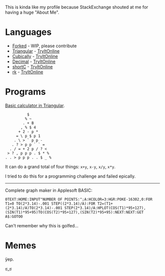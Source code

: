 This is kinda like my profile because StackExchange shouted at me for having a huge "About Me".

# Languages

 - [Forked] - WIP, please contribute
 - [Triangular] - [TryItOnline][TIO-triangular]
 - [Cubically] - [TryItOnline][TIO-cubically]
 - [Decimal] - [TryItOnline][TIO-decimal]
 - [shortC] - [TryItOnline][TIO-shortC]
 - [rk] - [TryItOnline][TIO-rk]

# Programs

[Basic calculator in Triangular](https://tio.run/##FcZBCsIwEAXQy0w2TWdCixQXJgHPUWhiCVWQ9pOqS2/d9Yhv9V71kdfl/cxVlcxX7LU1dLI9o/EjCJ2MIQEsMQApeXHe9nDxEmILQKgxIuE/ocmodoM7K/On1Nu2l2PdeM7zvfwA).

              $ 
             % ~ 
            . + B 
           , % $ 4 
          + 2 - p * 
         = \ p $ p 1 
        . \ > ` p p - 
       . ? > p p ` ` = 
      . / = + 2 p / ? < 
     > ? , p p p . $ * % 
    . . > p p p . . $ _ % 

It can do a grand total of four things: `x+y`, `x-y`, `x/y`, `x*y`.

I tried to do this for a programming challenge and failed epically.

---

Complete graph maker in Applesoft BASIC:

    0TEXT:HOME:INPUT"NUMBER OF POINTS:";A:HCOLOR=3:HGR:POKE-16302,0:FOR T1=0 TO(2*3.14)-.001 STEP((2*3.14)/A):FOR T2=(T1+(2*3.14)/A)TO(2*3.14)-.001 STEP(2*3.14)/A:HPLOT(COS(T1)*95+127),(SIN(T1)*95+95)TO(COS(T2)*95+127),(SIN(T2)*95+95):NEXT:NEXT:GET A$:GOTO0

Can't remember why this is golfed...

# Memes

ÿep.

ಠ\_ಠ

  [Forked]: https://github.com/aaronryank/Forked
  [Triangular]: https://github.com/aaronryank/triangular
  [Cubically]: https://github.com/aaronryank/Cubically
  [Decimal]: https://github.com/aaronryank/Decimal
  [shortC]: https://github.com/aaronryank/shortC
  [rk]: https://github.com/aaronryank/rk-lang
  [TIO-triangular]: https://tio.run/#triangular
  [TIO-cubically]: https://tio.run/#cubically
  [TIO-decimal]: https://tio.run/#Decimal
  [TIO-shortC]: https://tio.run/#shortC
  [TIO-rk]: https://tio.run/#rk
